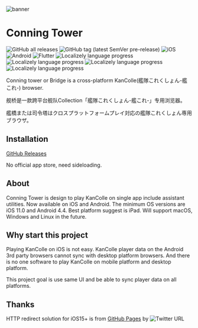 ![banner](https://user-images.githubusercontent.com/24852023/204034626-1752b077-006b-4660-b337-4dde275bd307.jpeg)
# Conning Tower	

![GitHub all releases](https://img.shields.io/github/downloads/AndyZhuAZ/conning_tower/total?label=Downloads&logo=github)
![GitHub tag (latest SemVer pre-release)](https://img.shields.io/github/v/tag/AndyZhuAZ/conning_tower?include_prereleases&label=Release)
![iOS](https://img.shields.io/badge/iOS-000000?logo=apple&logoColor=white)
![Android](https://img.shields.io/badge/Android-3DDC84?logo=android&logoColor=white)
![Flutter](https://img.shields.io/badge/Flutter-%2302569B.svg?logo=Flutter&logoColor=white)
![Localizely language progress](https://img.shields.io/localizely/progress/aeda17c7-6440-4108-9712-7f9067d75f71?languageCode=zh-Hans&token=3b21ab873f294474b0892493fcb65f7a5f059d7331bc4e7aa86522c5ff13a624)
![Localizely language progress](https://img.shields.io/localizely/progress/aeda17c7-6440-4108-9712-7f9067d75f71?languageCode=zh-Hant&token=3b21ab873f294474b0892493fcb65f7a5f059d7331bc4e7aa86522c5ff13a624)
![Localizely language progress](https://img.shields.io/localizely/progress/aeda17c7-6440-4108-9712-7f9067d75f71?languageCode=en&token=3b21ab873f294474b0892493fcb65f7a5f059d7331bc4e7aa86522c5ff13a624)
![Localizely language progress](https://img.shields.io/localizely/progress/aeda17c7-6440-4108-9712-7f9067d75f71?languageCode=ja&token=3b21ab873f294474b0892493fcb65f7a5f059d7331bc4e7aa86522c5ff13a624)

Conning tower or Bridge is a cross-platform KanColle(艦隊これくしょん-艦これ-) browser.

舰桥是一款跨平台舰队Collection「艦隊これくしょん-艦これ-」专用浏览器。

艦橋または司令塔はクロスプラットフォームプレイ対応の艦隊これくしょん専用ブラウザ。

## Installation

[GitHub Releases](https://github.com/AndyZhuAZ/conning_tower/releases)

No official app store, need sideloading.

## About

Conning Tower is design to play KanColle on single app include assistant utilities.
Now available on iOS and Android.
The minimum OS versions are iOS 11.0 and Android 4.4.
Best platform suggest is iPad.
Will support macOS, Windows and Linux in the future.

## Why start this project

Playing KanColle on iOS is not easy.
KanColle player data on the Android 3rd party browsers cannot sync with desktop platform browsers.
And there is no one software to play KanColle on mobile platform and desktop platform.

This project goal is use same UI and be able to sync player data on all platforms.

## Thanks

HTTP redirect solution for iOS15+ is from [GitHub Pages](https://ios15-kancolle.github.io/) by ![Twitter URL](https://img.shields.io/twitter/url?label=naayu1012&style=social&url=https%3A%2F%2Ftwitter.com%2Fnaayu1012)
